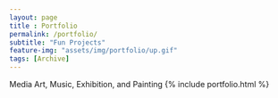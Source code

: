 ```yaml
--- 
layout: page
title : Portfolio 
permalink: /portfolio/
subtitle: "Fun Projects" 
feature-img: "assets/img/portfolio/up.gif"
tags: [Archive]
---
```

Media Art, Music, Exhibition, and Painting
{% include portfolio.html %}
